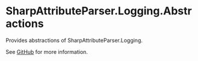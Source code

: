 # SharpAttributeParser.Logging.Abstractions

Provides abstractions of SharpAttributeParser.Logging.

See [GitHub](https://github.com/ErikWe/sharp-attribute-parser) for more information.